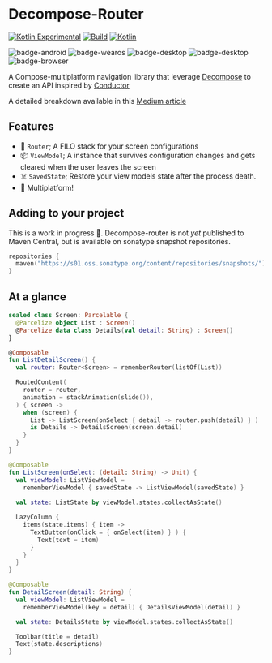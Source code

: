# Decompose-Router
[![Kotlin Experimental](https://kotl.in/badges/experimental.svg)](https://kotlinlang.org/docs/components-stability.html)
[![Build](https://github.com/xxfast/Decompose-Router/actions/workflows/build.yml/badge.svg)](https://github.com/xxfast/Decompose-Router/actions/workflows/build.yml)
[![Kotlin](https://img.shields.io/badge/Kotlin-1.8.21-blue.svg?style=flat&logo=kotlin)](https://kotlinlang.org)

![badge-android](http://img.shields.io/badge/platform-android-6EDB8D.svg?style=flat)
![badge-wearos](http://img.shields.io/badge/platform-wearos-8ECDA0.svg?style=flat)
![badge-desktop](http://img.shields.io/badge/platform-desktop-4D76CD.svg?style=flat)
![badge-desktop](http://img.shields.io/badge/platform-ios-EAEAEA.svg?style=flat)
![badge-browser](https://img.shields.io/badge/platform-js-F8DB5D.svg?style=flat)

A Compose-multiplatform navigation library that leverage [Decompose](https://github.com/arkivanov/Decompose) to create an API inspired by [Conductor](https://github.com/bluelinelabs/Conductor)

A detailed breakdown available in this [Medium article](https://proandroiddev.com/diy-compose-multiplatform-navigation-with-decompose-94ac8126e6b5)

## Features
- 🚏 `Router`; A FILO stack for your screen configurations
- 📦 `ViewModel`; A instance that survives configuration changes and gets cleared when the user leaves the screen
- ☠️ `SavedState`; Restore your view models state after the process death.
- 🚉 Multiplatform!

## Adding to your project

This is a work in progress 🚧. Decompose-router is not _yet_ published to Maven Central, but is available on sonatype snapshot repositories.
```kotlin
repositories {
  maven("https://s01.oss.sonatype.org/content/repositories/snapshots/")
}
```

## At a glance

```kotlin
sealed class Screen: Parcelable {
  @Parcelize object List : Screen()
  @Parcelize data class Details(val detail: String) : Screen()
}

@Composable
fun ListDetailScreen() {
  val router: Router<Screen> = rememberRouter(listOf(List))

  RoutedContent(
    router = router,
    animation = stackAnimation(slide()),
  ) { screen ->
    when (screen) {
      List -> ListScreen(onSelect { detail -> router.push(detail) } )
      is Details -> DetailsScreen(screen.detail)
    }
  }
}

@Composable
fun ListScreen(onSelect: (detail: String) -> Unit) {
  val viewModel: ListViewModel = 
    rememberViewModel { savedState -> ListViewModel(savedState) }
  
  val state: ListState by viewModel.states.collectAsState()

  LazyColumn {
    items(state.items) { item ->
      TextButton(onClick = { onSelect(item) } ) {
        Text(text = item)
      }
    }
  }
}

@Composable
fun DetailScreen(detail: String) {
  val viewModel: ListViewModel = 
    rememberViewModel(key = detail) { DetailsViewModel(detail) }

  val state: DetailsState by viewModel.states.collectAsState()

  Toolbar(title = detail)
  Text(state.descriptions)
}
```
